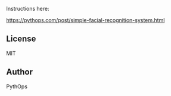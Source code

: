 Instructions here:

https://pythops.com/post/simple-facial-recognition-system.html

## License
MIT

## Author
PythOps
